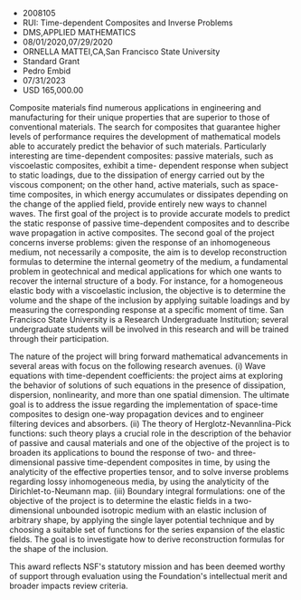 
* 2008105
* RUI: Time-dependent Composites and Inverse Problems
* DMS,APPLIED MATHEMATICS
* 08/01/2020,07/29/2020
* ORNELLA MATTEI,CA,San Francisco State University
* Standard Grant
* Pedro Embid
* 07/31/2023
* USD 165,000.00

Composite materials find numerous applications in engineering and manufacturing
for their unique properties that are superior to those of conventional
materials. The search for composites that guarantee higher levels of performance
requires the development of mathematical models able to accurately predict the
behavior of such materials. Particularly interesting are time-dependent
composites: passive materials, such as viscoelastic composites, exhibit a time-
dependent response when subject to static loadings, due to the dissipation of
energy carried out by the viscous component; on the other hand, active
materials, such as space-time composites, in which energy accumulates or
dissipates depending on the change of the applied field, provide entirely new
ways to channel waves. The first goal of the project is to provide accurate
models to predict the static response of passive time-dependent composites and
to describe wave propagation in active composites. The second goal of the
project concerns inverse problems: given the response of an inhomogeneous
medium, not necessarily a composite, the aim is to develop reconstruction
formulas to determine the internal geometry of the medium, a fundamental problem
in geotechnical and medical applications for which one wants to recover the
internal structure of a body. For instance, for a homogeneous elastic body with
a viscoelastic inclusion, the objective is to determine the volume and the shape
of the inclusion by applying suitable loadings and by measuring the
corresponding response at a specific moment of time. San Francisco State
University is a Research Undergraduate Institution; several undergraduate
students will be involved in this research and will be trained through their
participation.

The nature of the project will bring forward mathematical advancements in
several areas with focus on the following research avenues. (i) Wave equations
with time-dependent coefficients: the project aims at exploring the behavior of
solutions of such equations in the presence of dissipation, dispersion,
nonlinearity, and more than one spatial dimension. The ultimate goal is to
address the issue regarding the implementation of space-time composites to
design one-way propagation devices and to engineer filtering devices and
absorbers. (ii) The theory of Herglotz-Nevannlina-Pick functions: such theory
plays a crucial role in the description of the behavior of passive and causal
materials and one of the objective of the project is to broaden its applications
to bound the response of two- and three-dimensional passive time-dependent
composites in time, by using the analyticity of the effective properties tensor,
and to solve inverse problems regarding lossy inhomogeneous media, by using the
analyticity of the Dirichlet-to-Neumann map. (iii) Boundary integral
formulations: one of the objective of the project is to determine the elastic
fields in a two-dimensional unbounded isotropic medium with an elastic inclusion
of arbitrary shape, by applying the single layer potential technique and by
choosing a suitable set of functions for the series expansion of the elastic
fields. The goal is to investigate how to derive reconstruction formulas for the
shape of the inclusion.

This award reflects NSF's statutory mission and has been deemed worthy of
support through evaluation using the Foundation's intellectual merit and broader
impacts review criteria.

